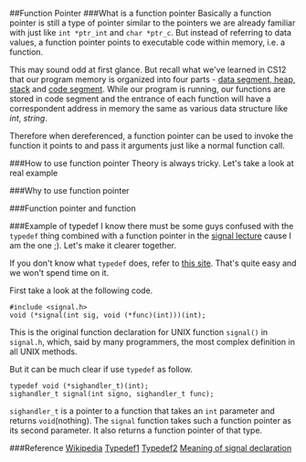##Function Pointer
###What is a function pointer
Basically a function pointer is still a type of pointer similar to the pointers we are already familiar with just like `int *ptr_int` and `char *ptr_c`.
But instead of referring to data values, a function pointer points to executable code within memory, i.e. a function.

This may sound odd at first glance.
But recall what we've learned in CS12 that our program memory is organized into four parts - [data segment, heap, stack](http://en.wikipedia.org/wiki/Data_segment)  and [code segment](http://en.wikipedia.org/wiki/Code_segment).
While our program is running, our functions are stored in  code segment and the entrance of each function will have a correspondent address in memory the same as various data structure like _int_, _string_.

Therefore when dereferenced, a function pointer can be used to invoke the function it points to and pass it arguments just like a normal function call.

###How to use function pointer
Theory is always tricky. Let's take a look at real example

###Why to use function pointer

###Function pointer and function

###Example of typedef
I know there must be some guys confused with the `typedef` thing combined with a function pointer in  the [signal lecture](https://github.com/mikeizbicki/ucr-cs100/blob/2015spring/lecture-notes/signals.cpp) cause I am the one ;).
Let's make it clearer together.

If you don't know what `typedef` does, refer to [this site](http://www.cplusplus.com/doc/tutorial/other_data_types/). That's quite easy and we won't spend time on it.

First take a look at the following code.
```
#include <signal.h>
void (*signal(int sig, void (*func)(int)))(int);
```
This is the original function declaration for UNIX function `signal()` in `signal.h`, which, said by many programmers, the most complex  definition in all UNIX methods.

But it can be much clear if use `typedef` as follow.
```
typedef void (*sighandler_t)(int);
sighandler_t signal(int signo, sighandler_t func);
```
`sighandler_t` is a pointer to a function that takes an `int` parameter and returns `void`(nothing). The `signal` function takes such a function pointer as its second parameter. It also returns a function pointer of that type.

###Reference
[Wikipedia](http://en.wikipedia.org/wiki/Function_pointer)
[Typedef1](http://www.cplusplus.com/doc/tutorial/other_data_types/)
[Typedef2](http://en.wikipedia.org/wiki/Typedef)
[Meaning of signal declaration](http://stackoverflow.com/questions/3706704/whats-the-meaning-of-this-piece-of-code-void-signalint-sig-void-funcin)

